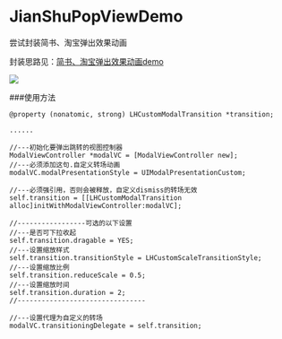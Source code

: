 # JianShuPopViewDemo
尝试封装简书、淘宝弹出效果动画

封装思路见：[简书、淘宝弹出效果动画demo](http://linbling.com/2016/02/03/catransform3d-shi-xian-jian-shu-appdan-chu-shi-tu-xiao-guo/)

![](https://github.com/LinBling/JianShuPopViewDemo/blob/master/2016-02-03%2016_20_30.gif)

###使用方法

    @property (nonatomic, strong) LHCustomModalTransition *transition;
    
    ......
    
    //---初始化要弹出跳转的视图控制器
    ModalViewController *modalVC = [ModalViewController new];
    //---必须添加这句.自定义转场动画
    modalVC.modalPresentationStyle = UIModalPresentationCustom;
    
    //---必须强引用，否则会被释放，自定义dismiss的转场无效
    self.transition = [[LHCustomModalTransition alloc]initWithModalViewController:modalVC];

    //-----------------可选的以下设置
    //---是否可下拉收起
    self.transition.dragable = YES;
    //---设置缩放样式
    self.transition.transitionStyle = LHCustomScaleTransitionStyle;
    //---设置缩放比例
    self.transition.reduceScale = 0.5;
    //---设置缩放时间
    self.transition.duration = 2;
    //--------------------------------
     
    //---设置代理为自定义的转场
    modalVC.transitioningDelegate = self.transition;


